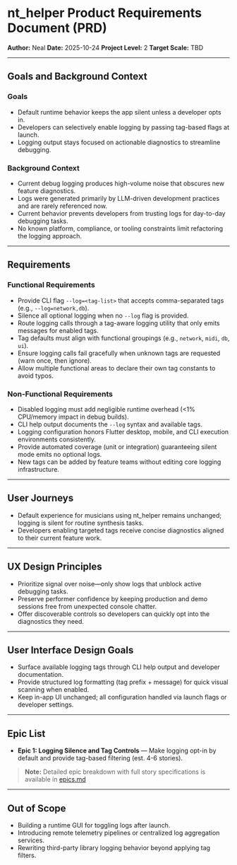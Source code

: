 # nt_helper Product Requirements Document (PRD)

**Author:** Neal
**Date:** 2025-10-24
**Project Level:** 2
**Target Scale:** TBD

---

## Goals and Background Context

### Goals

- Default runtime behavior keeps the app silent unless a developer opts in.
- Developers can selectively enable logging by passing tag-based flags at launch.
- Logging output stays focused on actionable diagnostics to streamline debugging.

### Background Context

- Current debug logging produces high-volume noise that obscures new feature diagnostics.
- Logs were generated primarily by LLM-driven development practices and are rarely referenced now.
- Current behavior prevents developers from trusting logs for day-to-day debugging tasks.
- No known platform, compliance, or tooling constraints limit refactoring the logging approach.

---

## Requirements

### Functional Requirements

- Provide CLI flag `--log=<tag-list>` that accepts comma-separated tags (e.g., `--log=network,db`).
- Silence all optional logging when no `--log` flag is provided.
- Route logging calls through a tag-aware logging utility that only emits messages for enabled tags.
- Tag defaults must align with functional groupings (e.g., `network`, `midi`, `db`, `ui`).
- Ensure logging calls fail gracefully when unknown tags are requested (warn once, then ignore).
- Allow multiple functional areas to declare their own tag constants to avoid typos.

### Non-Functional Requirements

- Disabled logging must add negligible runtime overhead (<1% CPU/memory impact in debug builds).
- CLI help output documents the `--log` syntax and available tags.
- Logging configuration honors Flutter desktop, mobile, and CLI execution environments consistently.
- Provide automated coverage (unit or integration) guaranteeing silent mode emits no optional logs.
- New tags can be added by feature teams without editing core logging infrastructure.

---

## User Journeys

- Default experience for musicians using nt_helper remains unchanged; logging is silent for routine synthesis tasks.
- Developers enabling targeted tags receive concise diagnostics aligned to their current feature work.

---

## UX Design Principles

- Prioritize signal over noise—only show logs that unblock active debugging tasks.
- Preserve performer confidence by keeping production and demo sessions free from unexpected console chatter.
- Offer discoverable controls so developers can quickly opt into the diagnostics they need.

---

## User Interface Design Goals

- Surface available logging tags through CLI help output and developer documentation.
- Provide structured log formatting (tag prefix + message) for quick visual scanning when enabled.
- Keep in-app UI unchanged; all configuration handled via launch flags or developer settings.

---

## Epic List

- **Epic 1: Logging Silence and Tag Controls** — Make logging opt-in by default and provide tag-based filtering (est. 4-6 stories).

> **Note:** Detailed epic breakdown with full story specifications is available in [epics.md](./epics.md)

---

## Out of Scope

- Building a runtime GUI for toggling logs after launch.
- Introducing remote telemetry pipelines or centralized log aggregation services.
- Rewriting third-party library logging behavior beyond applying tag filters.

